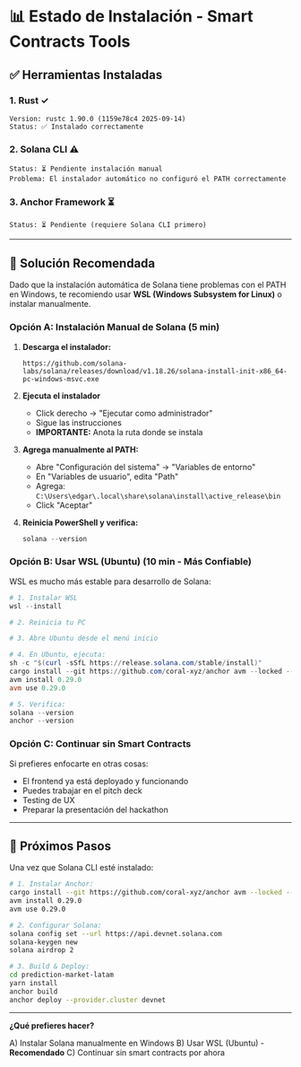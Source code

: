 # 📊 Estado de Instalación - Smart Contracts Tools

## ✅ **Herramientas Instaladas**

### **1. Rust** ✓

```
Version: rustc 1.90.0 (1159e78c4 2025-09-14)
Status: ✅ Instalado correctamente
```

### **2. Solana CLI** ⚠️

```
Status: ⏳ Pendiente instalación manual
Problema: El instalador automático no configuró el PATH correctamente
```

### **3. Anchor Framework** ⏳

```
Status: ⏳ Pendiente (requiere Solana CLI primero)
```

---

## 🔧 **Solución Recomendada**

Dado que la instalación automática de Solana tiene problemas con el PATH en Windows, te recomiendo usar **WSL (Windows Subsystem for Linux)** o instalar manualmente.

### **Opción A: Instalación Manual de Solana** (5 min)

1. **Descarga el instalador:**

   ```
   https://github.com/solana-labs/solana/releases/download/v1.18.26/solana-install-init-x86_64-pc-windows-msvc.exe
   ```

2. **Ejecuta el instalador**

   - Click derecho → "Ejecutar como administrador"
   - Sigue las instrucciones
   - **IMPORTANTE:** Anota la ruta donde se instala

3. **Agrega manualmente al PATH:**

   - Abre "Configuración del sistema" → "Variables de entorno"
   - En "Variables de usuario", edita "Path"
   - Agrega: `C:\Users\edgar\.local\share\solana\install\active_release\bin`
   - Click "Aceptar"

4. **Reinicia PowerShell y verifica:**
   ```powershell
   solana --version
   ```

### **Opción B: Usar WSL (Ubuntu)** (10 min - Más Confiable)

WSL es mucho más estable para desarrollo de Solana:

```powershell
# 1. Instalar WSL
wsl --install

# 2. Reinicia tu PC

# 3. Abre Ubuntu desde el menú inicio

# 4. En Ubuntu, ejecuta:
sh -c "$(curl -sSfL https://release.solana.com/stable/install)"
cargo install --git https://github.com/coral-xyz/anchor avm --locked --force
avm install 0.29.0
avm use 0.29.0

# 5. Verifica:
solana --version
anchor --version
```

### **Opción C: Continuar sin Smart Contracts**

Si prefieres enfocarte en otras cosas:

- El frontend ya está deployado y funcionando
- Puedes trabajar en el pitch deck
- Testing de UX
- Preparar la presentación del hackathon

---

## 📝 **Próximos Pasos**

Una vez que Solana CLI esté instalado:

```bash
# 1. Instalar Anchor:
cargo install --git https://github.com/coral-xyz/anchor avm --locked --force
avm install 0.29.0
avm use 0.29.0

# 2. Configurar Solana:
solana config set --url https://api.devnet.solana.com
solana-keygen new
solana airdrop 2

# 3. Build & Deploy:
cd prediction-market-latam
yarn install
anchor build
anchor deploy --provider.cluster devnet
```

---

**¿Qué prefieres hacer?**

A) Instalar Solana manualmente en Windows
B) Usar WSL (Ubuntu) - **Recomendado**
C) Continuar sin smart contracts por ahora





















